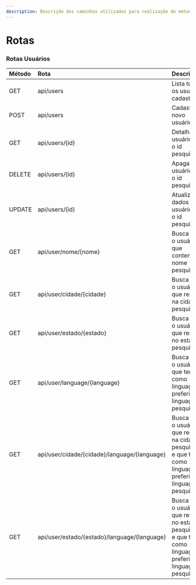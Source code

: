 ```yaml
---
description: Descrição dos caminhos utilizados para realização de métodos da API.
---
```


# Rotas

### Rotas Usuários

| Método | Rota | Descrição |
| :--- | :--- | :--- |
| GET | api/users | Lista todos os usuários cadastrados. |
| POST | api/users | Cadastra um novo usuário. |
| GET | api/users/{id} | Detalha o usuário com o id pesquisado |
| DELETE | api/users/{id} | Apaga o usuário com o id pesquisado |
| UPDATE | api/users/{id} | Atualiza os dados do usuário com o id pesquisado. |
| GET | api/user/nome/{nome} | Busca todos o usuários que contenha o nome pesquisado. |
| GET | api/user/cidade/{cidade} | Busca todos o usuários que residem na cidade pesquisada. |
| GET | api/user/estado/{estado} | Busca todos o usuários que residem no estado pesquisado. |
| GET | api/user/language/{language} | Busca todos o usuários que tem como linguagem preferida a linguagem pesquisada. |
| GET | api/user/cidade/{cidade}/language/{language} | Busca todos o usuários que residem na cidade pesquisada e que tem como linguagem preferida a linguagem pesquisada. |
| GET | api/user/estado/{estado}/language/{language} | Busca todos o usuários que residem no estado pesquisada e que tem como linguagem preferida a linguagem pesquisada. |



